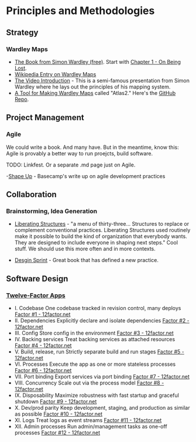 # Principles and Methodologies

## Strategy

### Wardley Maps

- [The Book from Simon Wardley (free)](https://medium.com/wardleymaps). Start with [Chapter 1 - On Being Lost](https://medium.com/wardleymaps/on-being-lost-2ef5f05eb1ec). 
- [Wikipedia Entry on Wardley Maps](https://en.wikipedia.org/wiki/Wardley_map)
- [The Video Introduction](https://www.youtube.com/watch?v=NnFeIt-uaEc) - This is a semi-famous presentation from Simon Wardley where he lays out the principles of his mapping system. 
- [A Tool for Making Wardley Maps](https://atlas2.wardleymaps.com/) called "Atlas2." Here's the [GitHub Repo](https://github.com/LeadingEdgeForum/atlas2).

## Project Management

### Agile

We could write a book. And many have. But in the meantime, know this: Agile is provably a better way to run proejcts, build software. 

TODO: Linkfest. Or a separate .md page just on Agile.

-[Shape Up](https://basecamp.com/shapeup) - Basecamp's write up on agile development practices 


## Collaboration

### Brainstorming, Idea Generation

- [Liberating Structures](http://www.liberatingstructures.com/) - "a menu of thirty-three... Structures to replace or complement conventional practices. Liberating Structures used routinely make it possible to build the kind of organization that everybody wants. They are designed to include everyone in shaping next steps." Cool stuff. We should use this more often and in more contexts.

- [Desgin Sprint](https://www.thesprintbook.com/how) - Great book that has defined a new practice.


## Software Design

### [Twelve-Factor Apps](https://12factor.net/)
- I. Codebase
    One codebase tracked in revision control, many deploys
    [Factor #1 - 12factor.net](https://12factor.net/codebase)
- II. Dependencies
    Explicitly declare and isolate dependencies
    [Factor #2 - 12factor.net](https://12factor.net/dependencies)
- III. Config
    Store config in the environment
    [Factor #3 - 12factor.net](https://12factor.net/config)
- IV. Backing services
    Treat backing services as attached resources
    [Factor #4 - 12factor.net](https://12factor.net/backing-services)
- V. Build, release, run
    Strictly separate build and run stages
    [Factor #5 - 12factor.net](https://12factor.net/build-release-run)
- VI. Processes
    Execute the app as one or more stateless processes
    [Factor #6 - 12factor.net](https://12factor.net/processes)
- VII. Port binding
    Export services via port binding
    [Factor #7 - 12factor.net](https://12factor.net/port-binding)
- VIII. Concurrency
    Scale out via the process model
    [Factor #8 - 12factor.net](https://12factor.net/concurrency)
- IX. Disposability
    Maximize robustness with fast startup and graceful shutdown
    [Factor #9 - 12factor.net](https://12factor.net/disposability)
- X. Dev/prod parity
    Keep development, staging, and production as similar as possible
    [Factor #10 - 12factor.net](https://12factor.net/dev-prod-parity)
- XI. Logs
    Treat logs as event streams
    [Factor #11 - 12factor.net](https://12factor.net/logs)
- XII. Admin processes
    Run admin/management tasks as one-off processes
    [Factor #12 - 12factor.net](https://12factor.net/admin-processes)
